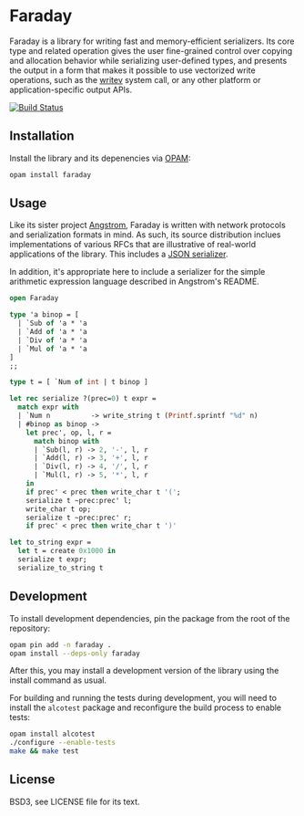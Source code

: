# Faraday

Faraday is a library for writing fast and memory-efficient serializers. Its
core type and related operation gives the user fine-grained control over
copying and allocation behavior while serializing user-defined types, and
presents the output in a form that makes it possible to use vectorized write
operations, such as the [writev][] system call, or any other platform or
application-specific output APIs.


[![Build Status](https://travis-ci.org/inhabitedtype/faraday.svg?branch=master)](https://travis-ci.org/inhabitedtype/faraday)

[writev]: http://man7.org/linux/man-pages/man2/writev.2.html

## Installation

Install the library and its depenencies via [OPAM][opam]:

[opam]: http://opam.ocaml.org/

```bash
opam install faraday
```

## Usage

Like its sister project [Angstrom][], Faraday is written with network protocols
and serialization formats in mind. As such, its source distribution inclues
implementations of various RFCs that are illustrative of real-world
applications of the library. This includes a [JSON serializer][json].

[angstrom]: https://github.com/inhabitedtype/angstrom
[json]: https://github.com/inhabitedtype/faraday/blob/master/examples/rFC7159.ml

In addition, it's appropriate here to include a serializer for the simple
arithmetic expression language described in Angstrom's README.

```ocaml
open Faraday

type 'a binop = [
  | `Sub of 'a * 'a
  | `Add of 'a * 'a
  | `Div of 'a * 'a
  | `Mul of 'a * 'a
]
;;

type t = [ `Num of int | t binop ]

let rec serialize ?(prec=0) t expr =
  match expr with
  | `Num n          -> write_string t (Printf.sprintf "%d" n)
  | #binop as binop ->
    let prec', op, l, r =
      match binop with
      | `Sub(l, r) -> 2, '-', l, r
      | `Add(l, r) -> 3, '+', l, r
      | `Div(l, r) -> 4, '/', l, r
      | `Mul(l, r) -> 5, '*', l, r
    in
    if prec' < prec then write_char t '(';
    serialize t ~prec:prec' l;
    write_char t op;
    serialize t ~prec:prec' r;
    if prec' < prec then write_char t ')'

let to_string expr =
  let t = create 0x1000 in
  serialize t expr;
  serialize_to_string t
```

## Development

To install development dependencies, pin the package from the root of the
repository:

```bash
opam pin add -n faraday .
opam install --deps-only faraday
```

After this, you may install a development version of the library using the
install command as usual.

For building and running the tests during development, you will need to install
the `alcotest` package and reconfigure the build process to enable tests:

```bash
opam install alcotest
./configure --enable-tests
make && make test
```

## License

BSD3, see LICENSE file for its text.
